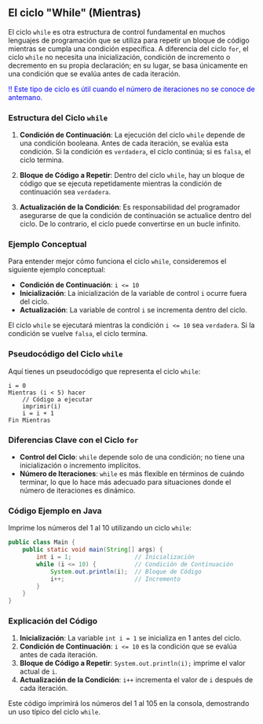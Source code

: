 ## El ciclo "While" (Mientras)

El ciclo `while` es otra estructura de control fundamental en muchos lenguajes de programación que se utiliza para repetir un bloque de código mientras se cumpla una condición específica. A diferencia del ciclo `for`, el ciclo `while` no necesita una inicialización, condición de incremento o decremento en su propia declaración; en su lugar, se basa únicamente en una condición que se evalúa antes de cada iteración. 

<span style="color:blue;">!! Este tipo de ciclo es útil cuando el número de iteraciones no se conoce de antemano.</span>

### Estructura del Ciclo `while`

1. **Condición de Continuación**: La ejecución del ciclo `while` depende de una condición booleana. Antes de cada iteración, se evalúa esta condición. Si la condición es `verdadera`, el ciclo continúa; si es `falsa`, el ciclo termina.

2. **Bloque de Código a Repetir**: Dentro del ciclo `while`, hay un bloque de código que se ejecuta repetidamente mientras la condición de continuación sea `verdadera`.

3. **Actualización de la Condición**: Es responsabilidad del programador asegurarse de que la condición de continuación se actualice dentro del ciclo. De lo contrario, el ciclo puede convertirse en un bucle infinito.

### Ejemplo Conceptual

Para entender mejor cómo funciona el ciclo `while`, consideremos el siguiente ejemplo conceptual:

- **Condición de Continuación**: `i <= 10`
- **Inicialización**: La inicialización de la variable de control `i` ocurre fuera del ciclo.
- **Actualización**: La variable de control `i` se incrementa dentro del ciclo.

El ciclo `while` se ejecutará mientras la condición `i <= 10` sea `verdadera`. Si la condición se vuelve `falsa`, el ciclo termina.

### Pseudocódigo del Ciclo `while`

Aquí tienes un pseudocódigo que representa el ciclo `while`:

```plaintext
i = 0
Mientras (i < 5) hacer
    // Código a ejecutar
    imprimir(i)
    i = i + 1
Fin Mientras
```

### Diferencias Clave con el Ciclo `for`

- **Control del Ciclo**: `while` depende solo de una condición; no tiene una inicialización o incremento implícitos.
- **Número de Iteraciones**: `while` es más flexible en términos de cuándo terminar, lo que lo hace más adecuado para situaciones donde el número de iteraciones es dinámico.

### Código Ejemplo en Java

Imprime los números del 1 al 10 utilizando un ciclo `while`:

```java
public class Main {
    public static void main(String[] args) {
        int i = 1;                  // Inicialización
        while (i <= 10) {           // Condición de Continuación
            System.out.println(i);  // Bloque de Código
            i++;                    // Incremento
        }
    }
}
```

### Explicación del Código

1. **Inicialización**: La variable `int i = 1` se inicializa en 1 antes del ciclo.
2. **Condición de Continuación**: `i <= 10` es la condición que se evalúa antes de cada iteración.
3. **Bloque de Código a Repetir**: `System.out.println(i);` imprime el valor actual de `i`.
4. **Actualización de la Condición**: `i++` incrementa el valor de `i` después de cada iteración.

Este código imprimirá los números del 1 al 105 en la consola, demostrando un uso típico del ciclo `while`.
